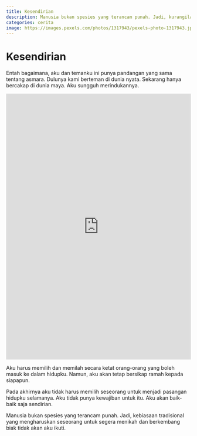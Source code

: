```yaml
---
title: Kesendirian
description: Manusia bukan spesies yang terancam punah. Jadi, kurangilah berkembang biak.
categories: cerita
image: https://images.pexels.com/photos/1317943/pexels-photo-1317943.jpeg?auto=compress&cs=tinysrgb&w=200
---
```

# Kesendirian

Entah bagaimana, aku dan temanku ini punya pandangan yang sama tentang asmara. Dulunya kami berteman di dunia nyata. Sekarang hanya bercakap di dunia maya. Aku sungguh merindukannya.

<iframe src="https://www.facebook.com/plugins/post.php?href=https%3A%2F%2Fweb.facebook.com%2Fdynta.gubeb%2Fposts%2F4316511908375984&width=500&show_text=true&appId=599417887391982&height=726" width="100%" height="726" style="border:none;overflow:hidden" scrolling="no" frameborder="0" allowfullscreen="true" allow="autoplay; clipboard-write; encrypted-media; picture-in-picture; web-share" markdown="1"></iframe>

Aku harus memilih dan memilah secara ketat orang-orang yang boleh masuk ke dalam hidupku. Namun, aku akan tetap bersikap ramah kepada siapapun.

Pada akhirnya aku tidak harus memilih seseorang untuk menjadi pasangan hidupku selamanya. Aku tidak punya kewajiban untuk itu. Aku akan baik-baik saja sendirian.

Manusia bukan spesies yang terancam punah. Jadi, kebiasaan tradisional yang mengharuskan seseorang untuk segera menikah dan berkembang biak tidak akan aku ikuti.
